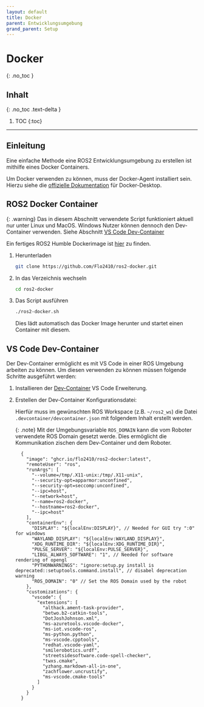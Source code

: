 ```yaml
---
layout: default
title: Docker
parent: Entwicklungsumgebung
grand_parent: Setup
---
```


# Docker
{: .no_toc }

## Inhalt
{: .no_toc .text-delta }

1. TOC
{:toc}

---

## Einleitung

Eine einfache Methode eine ROS2 Entwicklungsumgebung zu erstellen ist mithilfe eines Docker Containers.

Um Docker verwenden zu können, muss der Docker-Agent installiert sein.
Hierzu siehe die [offizielle Dokumentation](https://www.docker.com/products/docker-desktop) für Docker-Desktop.

## ROS2 Docker Container

{: .warning}
Das in diesem Abschnitt verwendete Script funktioniert aktuell nur unter Linux und MacOS.
Windows Nutzer können dennoch den Dev-Container verwenden. Siehe Abschnitt [VS Code Dev-Container](#vs-code-dev-container)

Ein fertiges ROS2 Humble Dockerimage ist [hier](https://github.com/Flo2410/ros2-docker) zu finden.

1. Herunterladen

    ```bash
    git clone https://github.com/Flo2410/ros2-docker.git
    ```

2. In das Verzeichnis wechseln

    ```bash
    cd ros2-docker
    ```

3. Das Script ausführen

    ```bash
    ./ros2-docker.sh
    ```

    Dies lädt automatisch das Docker Image herunter und startet einen Container mit diesem.

## VS Code Dev-Container

Der Dev-Container ermöglicht es mit VS Code in einer ROS Umgebung arbeiten zu können.
Um diesen verwenden zu können müssen folgende Schritte ausgeführt werden:

1. Installieren der [Dev-Container](https://marketplace.visualstudio.com/items?itemName=ms-vscode-remote.remote-containers) VS Code Erweiterung.

2. Erstellen der Dev-Container Konfigurationsdatei:

    Hierfür muss im gewünschten ROS Workspace (z.B. `~/ros2_ws`) die Datei `.devcontainer/devcontainer.json` mit folgendem Inhalt erstellt werden.

    {: .note}
    Mit der Umgebungsvariable `ROS_DOMAIN` kann die vom Roboter verwendete ROS Domain gesetzt werde.
    Dies ermöglicht die Kommunikation zischen dem Dev-Container und dem Roboter.

    ```jsonc
      {
        "image": "ghcr.io/flo2410/ros2-docker:latest",
        "remoteUser": "ros",
        "runArgs": [
          "--volume=/tmp/.X11-unix:/tmp/.X11-unix",
          "--security-opt=apparmor:unconfined",
          "--security-opt=seccomp:unconfined",
          "--ipc=host",
          "--network=host",
          "--name=ros2-docker",
          "--hostname=ros2-docker",
          "--ipc=host"
        ],
        "containerEnv": {
          "DISPLAY": "${localEnv:DISPLAY}", // Needed for GUI try ":0" for windows
          "WAYLAND_DISPLAY": "${localEnv:WAYLAND_DISPLAY}",
          "XDG_RUNTIME_DIR": "${localEnv:XDG_RUNTIME_DIR}",
          "PULSE_SERVER": "${localEnv:PULSE_SERVER}",
          "LIBGL_ALWAYS_SOFTWARE": "1", // Needed for software rendering of opengl
          "PYTHONWARNINGS": "ignore:setup.py install is deprecated::setuptools.command.install", // disabel deprecation warning
          "ROS_DOMAIN": "0" // Set the ROS Domain used by the robot
        },
        "customizations": {
          "vscode": {
            "extensions": [
              "althack.ament-task-provider",
              "betwo.b2-catkin-tools",
              "DotJoshJohnson.xml",
              "ms-azuretools.vscode-docker",
              "ms-iot.vscode-ros",
              "ms-python.python",
              "ms-vscode.cpptools",
              "redhat.vscode-yaml",
              "smilerobotics.urdf",
              "streetsidesoftware.code-spell-checker",
              "twxs.cmake",
              "yzhang.markdown-all-in-one",
              "zachflower.uncrustify",
              "ms-vscode.cmake-tools"
            ]
          }
        }
      }
    ```
